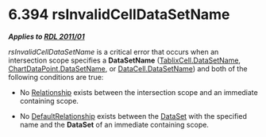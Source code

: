 <html dir="LTR" xmlns:mshelp="http://msdn.microsoft.com/mshelp" xmlns:ddue="http://ddue.schemas.microsoft.com/authoring/2003/5" xmlns:xlink="http://www.w3.org/1999/xlink" xmlns:tool="http://www.microsoft.com/tooltip">
    <head>
        <meta http-equiv="Content-Type" content="text/html; CHARSET=utf-8"></meta>
        <meta name="save" content="history"></meta>
        <title>6.394 rsInvalidCellDataSetName</title>
        <xml>
            <mshelp:toctitle title="6.394 rsInvalidCellDataSetName"></mshelp:toctitle>
            <mshelp:rltitle title="[MS-RDL]: rsInvalidCellDataSetName"></mshelp:rltitle>
            <mshelp:keyword index="A" term="6d211e8b-5e65-44fd-acd1-006170c93737"></mshelp:keyword>
            <mshelp:attr name="DCSext.ContentType" value="open specification"></mshelp:attr>
            <mshelp:attr name="AssetID" value="6d211e8b-5e65-44fd-acd1-006170c93737"></mshelp:attr>
            <mshelp:attr name="TopicType" value="kbRef"></mshelp:attr>
            <mshelp:attr name="DCSext.Title" value="[MS-RDL]: rsInvalidCellDataSetName" />
        </xml>
    </head>
    <body>
        <div id="header">
            <h1 class="heading">6.394 rsInvalidCellDataSetName</h1>
        </div>
        <div id="mainSection">
            <div id="mainBody">
                <div id="allHistory" class="saveHistory"></div>
                <div id="sectionSection0" class="section" name="collapseableSection">
                    

<p><b><i>Applies to </i></b><a href="bf2bab1a-b608-4bcc-b718-1cc1baa9579c.md"><b><i>RDL 2011/01</i></b></a></p>

<p><i>rsInvalidCellDataSetName</i> is a critical error that
occurs when an intersection scope specifies a <b>DataSetName</b> (<a href="cd0d895a-ff2e-4046-b1c2-1ba5e167e0ae.md">TablixCell.DataSetName</a>, <a href="23c62822-fd51-4312-9b9c-fea33b3b0b3d.md">ChartDataPoint.DataSetName</a>,
or <a href="2836ccb2-72ad-4c59-9c50-9ed6671726e1.md">DataCell.DataSetName</a>)
and both of the following conditions are true:</p>

<ul><li><p><span><span> 
</span></span>No <a href="6d1c77e5-1573-4ad6-8d2a-c507411ad94b.md">Relationship</a>
exists between the intersection scope and an immediate containing scope.</p>

</li><li><p><span><span> 
</span></span>No <a href="9fa528f6-2956-4f90-98c8-831aeb45aa26.md">DefaultRelationship</a>
exists between the <a href="a14782b0-2e2f-4305-83a3-3de3fd750b6a.md">DataSet</a>
with the specified name and the <b>DataSet</b> of an immediate containing
scope.</p>

</li></ul>
                </div>
            </div>
        </div>
    </body>
</html>